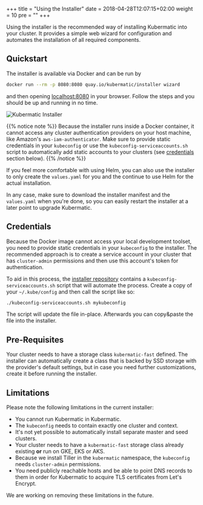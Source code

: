 +++
title = "Using the Installer"
date = 2018-04-28T12:07:15+02:00
weight = 10
pre = "<b></b>"
+++

Using the installer is the recommended way of installing Kubermatic into your cluster. It provides a simple web wizard
for configuration and automates the installation of all required components.

## Quickstart

The installer is available via Docker and can be run by

```bash
docker run --rm -p 8080:8080 quay.io/kubermatic/installer wizard
```

and then opening [localhost:8080](http://localhost:8080) in your browser. Follow the steps and you should be up and
running in no time.

![Kubermatic Installer](/img/installation/wizard.png)

{{% notice note %}} Because the installer runs inside a Docker container, it cannot access any cluster authentication
providers on your host machine, like Amazon's `aws-iam-authenticator`. Make sure to provide static credentials in your
`kubeconfig` or use the `kubeconfig-serviceaccounts.sh` script to automatically add static accounts to your clusters
(see [credentials](#credentials) section below). {{% /notice %}}

If you feel more comfortable with using Helm, you can also use the installer to only create the `values.yaml` for you
and the continue to use Helm for the actual installation.

In any case, make sure to download the installer manifest and the `values.yaml` when you're done, so you can easily
restart the installer at a later point to upgrade Kubermatic.

## Credentials

Because the Docker image cannot access your local development toolset, you need to provide static credentials in your
`kubeconfig` to the installer. The recommended approach is to create a service account in your cluster that has
`cluster-admin` permissions and then use this account's token for authentication.

To aid in this process, the [installer repository](https://github.com/kubermatic/kubermatic-installer) contains a
`kubeconfig-serviceaccounts.sh` script that will automate the process. Create a copy of your `~/.kube/config` and then
call the script like so:

```bash
./kubeconfig-serviceaccounts.sh mykubeconfig
```

The script will update the file in-place. Afterwards you can copy&paste the file into the installer.

## Pre-Requisites

Your cluster needs to have a storage class `kubermatic-fast` defined. The installer can automatically create a class
that is backed by SSD storage with the provider's default settings, but in case you need further customizations, create
it before running the installer.

## Limitations

Please note the following limitations in the current installer:

* You cannot run Kubermatic in Kubermatic.
* The `kubeconfig` needs to contain exactly one cluster and context.
* It's not yet possible to automatically install separate master and seed clusters.
* Your cluster needs to have a `kubermatic-fast` storage class already existing **or** run on GKE, EKS or AKS.
* Because we install Tiller in the `kubermatic` namespace, the `kubeconfig` needs `cluster-admin` permissions.
* You need publicly reachable hosts and be able to point DNS records to them in order for Kubermatic to acquire TLS
  certificates from Let's Encrypt.

We are working on removing these limitations in the future.
